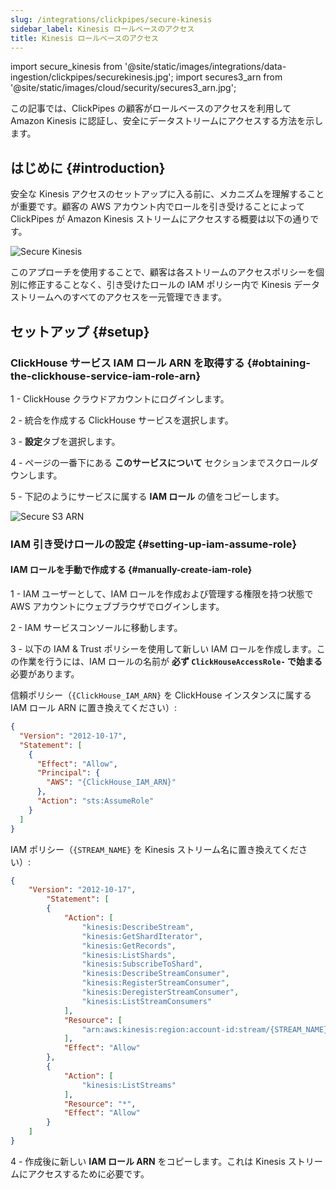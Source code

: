 ```yaml
---
slug: /integrations/clickpipes/secure-kinesis
sidebar_label: Kinesis ロールベースのアクセス
title: Kinesis ロールベースのアクセス
---
```


import secure_kinesis from '@site/static/images/integrations/data-ingestion/clickpipes/securekinesis.jpg';
import secures3_arn from '@site/static/images/cloud/security/secures3_arn.jpg';

この記事では、ClickPipes の顧客がロールベースのアクセスを利用して Amazon Kinesis に認証し、安全にデータストリームにアクセスする方法を示します。

## はじめに {#introduction}

安全な Kinesis アクセスのセットアップに入る前に、メカニズムを理解することが重要です。顧客の AWS アカウント内でロールを引き受けることによって ClickPipes が Amazon Kinesis ストリームにアクセスする概要は以下の通りです。

<img src={secure_kinesis} alt="Secure Kinesis" />

このアプローチを使用することで、顧客は各ストリームのアクセスポリシーを個別に修正することなく、引き受けたロールの IAM ポリシー内で Kinesis データストリームへのすべてのアクセスを一元管理できます。

## セットアップ {#setup}

### ClickHouse サービス IAM ロール ARN を取得する {#obtaining-the-clickhouse-service-iam-role-arn}

1 - ClickHouse クラウドアカウントにログインします。

2 - 統合を作成する ClickHouse サービスを選択します。

3 - **設定**タブを選択します。

4 - ページの一番下にある **このサービスについて** セクションまでスクロールダウンします。

5 - 下記のようにサービスに属する **IAM ロール** の値をコピーします。

<img src={secures3_arn} alt="Secure S3 ARN" />

### IAM 引き受けロールの設定 {#setting-up-iam-assume-role}

#### IAM ロールを手動で作成する {#manually-create-iam-role}

1 - IAM ユーザーとして、IAM ロールを作成および管理する権限を持つ状態で AWS アカウントにウェブブラウザでログインします。

2 - IAM サービスコンソールに移動します。

3 - 以下の IAM & Trust ポリシーを使用して新しい IAM ロールを作成します。この作業を行うには、IAM ロールの名前が **必ず `ClickHouseAccessRole-` で始まる** 必要があります。

信頼ポリシー（`{ClickHouse_IAM_ARN}` を ClickHouse インスタンスに属する IAM ロール ARN に置き換えてください）:

```json
{
  "Version": "2012-10-17",
  "Statement": [
    {
      "Effect": "Allow",
      "Principal": {
        "AWS": "{ClickHouse_IAM_ARN}"
      },
      "Action": "sts:AssumeRole"
    }
  ]
}
```

IAM ポリシー（`{STREAM_NAME}` を Kinesis ストリーム名に置き換えてください）:

```json
{
    "Version": "2012-10-17",
        "Statement": [
        {
            "Action": [
                "kinesis:DescribeStream",
                "kinesis:GetShardIterator",
                "kinesis:GetRecords",
                "kinesis:ListShards",
                "kinesis:SubscribeToShard",
                "kinesis:DescribeStreamConsumer",
                "kinesis:RegisterStreamConsumer",
                "kinesis:DeregisterStreamConsumer",
                "kinesis:ListStreamConsumers"
            ],
            "Resource": [
                "arn:aws:kinesis:region:account-id:stream/{STREAM_NAME}"
            ],
            "Effect": "Allow"
        },
        {
            "Action": [
                "kinesis:ListStreams"
            ],
            "Resource": "*",
            "Effect": "Allow"
        }
    ]
}
```

4 - 作成後に新しい **IAM ロール ARN** をコピーします。これは Kinesis ストリームにアクセスするために必要です。
